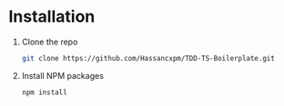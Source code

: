 # Installation

1. Clone the repo

   ```sh
   git clone https://github.com/Hassancxpm/TDD-TS-Boilerplate.git
   ```

2. Install NPM packages

   ```sh
   npm install
   ```